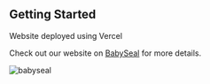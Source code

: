 ## Getting Started

Website deployed using Vercel

Check out our website on [BabySeal](https://www.babysealnft.com/) for more details.

![babyseal](https://user-images.githubusercontent.com/44951876/128599234-4d782988-2a67-4bdf-aff9-849eb368fbd3.gif)

